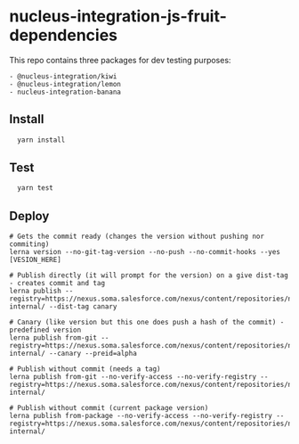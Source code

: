 # nucleus-integration-js-fruit-dependencies

This repo contains three packages for dev testing purposes:

    - @nucleus-integration/kiwi
    - @nucleus-integration/lemon
    - nucleus-integration-banana

## Install

```bash
  yarn install
```

## Test

```bash
  yarn test
```

## Deploy

```
# Gets the commit ready (changes the version without pushing nor commiting)
lerna version --no-git-tag-version --no-push --no-commit-hooks --yes [VESION_HERE]

# Publish directly (it will prompt for the version) on a give dist-tag - creates commit and tag
lerna publish --registry=https://nexus.soma.salesforce.com/nexus/content/repositories/npmjs-internal/ --dist-tag canary

# Canary (like version but this one does push a hash of the commit) - predefined version
lerna publish from-git --registry=https://nexus.soma.salesforce.com/nexus/content/repositories/npmjs-internal/ --canary --preid=alpha

# Publish without commit (needs a tag)
lerna publish from-git --no-verify-access --no-verify-registry --registry=https://nexus.soma.salesforce.com/nexus/content/repositories/npmjs-internal/

# Publish without commit (current package version)
lerna publish from-package --no-verify-access --no-verify-registry --registry=https://nexus.soma.salesforce.com/nexus/content/repositories/npmjs-internal/

```